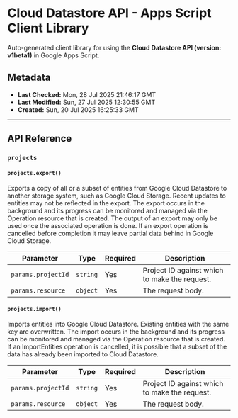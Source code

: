 # Cloud Datastore API - Apps Script Client Library

Auto-generated client library for using the **Cloud Datastore API (version: v1beta1)** in Google Apps Script.

## Metadata

- **Last Checked:** Mon, 28 Jul 2025 21:46:17 GMT
- **Last Modified:** Sun, 27 Jul 2025 12:30:55 GMT
- **Created:** Sun, 20 Jul 2025 16:25:33 GMT



---

## API Reference

### `projects`

#### `projects.export()`

Exports a copy of all or a subset of entities from Google Cloud Datastore to another storage system, such as Google Cloud Storage. Recent updates to entities may not be reflected in the export. The export occurs in the background and its progress can be monitored and managed via the Operation resource that is created. The output of an export may only be used once the associated operation is done. If an export operation is cancelled before completion it may leave partial data behind in Google Cloud Storage.

| Parameter | Type | Required | Description |
|---|---|---|---|
| `params.projectId` | `string` | Yes | Project ID against which to make the request. |
| `params.resource` | `object` | Yes | The request body. |

#### `projects.import()`

Imports entities into Google Cloud Datastore. Existing entities with the same key are overwritten. The import occurs in the background and its progress can be monitored and managed via the Operation resource that is created. If an ImportEntities operation is cancelled, it is possible that a subset of the data has already been imported to Cloud Datastore.

| Parameter | Type | Required | Description |
|---|---|---|---|
| `params.projectId` | `string` | Yes | Project ID against which to make the request. |
| `params.resource` | `object` | Yes | The request body. |